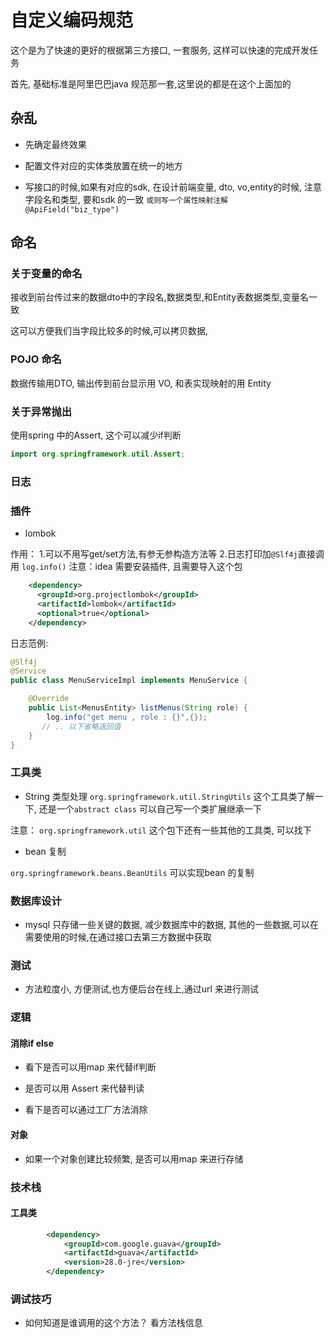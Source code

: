 # 自定义编码规范

这个是为了快速的更好的根据第三方接口, 一套服务, 这样可以快速的完成开发任务

首先, 基础标准是阿里巴巴java 规范那一套,这里说的都是在这个上面加的

## 杂乱

* 先确定最终效果

* 配置文件对应的实体类放置在统一的地方

* 写接口的时候,如果有对应的sdk, 在设计前端变量, dto, vo,entity的时候, 注意字段名和类型, 要和sdk 的一致 `或则写一个属性映射注解 @ApiField("biz_type")`



## 命名

### 关于变量的命名

接收到前台传过来的数据dto中的字段名,数据类型,和Entity表数据类型,变量名一致

这可以方便我们当字段比较多的时候,可以拷贝数据,

### POJO 命名

数据传输用DTO, 输出传到前台显示用 VO, 和表实现映射的用 Entity


### 关于异常抛出

使用spring 中的Assert, 这个可以减少if判断

```java
import org.springframework.util.Assert;
```

### 日志

### 插件

* lombok 

作用： 
     1.可以不用写get/set方法,有参无参构造方法等
     2.日志打印加`@Slf4j`直接调用 `log.info()`
     注意：idea 需要安装插件, 且需要导入这个包

```xml
    <dependency>
      <groupId>org.projectlombok</groupId>
      <artifactId>lombok</artifactId>
      <optional>true</optional>
    </dependency>
```

日志范例:

```java
@Slf4j
@Service
public class MenuServiceImpl implements MenuService {

    @Override
    public List<MenusEntity> listMenus(String role) {
        log.info("get menu , role : {}",{});
       // .. 以下省略返回值
    }
}
```

### 工具类

* String 类型处理
`org.springframework.util.StringUtils` 这个工具类了解一下, 还是一个`abstract class` 可以自己写一个类扩展继承一下

注意： `org.springframework.util` 这个包下还有一些其他的工具类, 可以找下

* bean 复制

`org.springframework.beans.BeanUtils` 可以实现bean 的复制

### 数据库设计

* mysql 只存储一些关键的数据, 减少数据库中的数据, 其他的一些数据,可以在需要使用的时候,在通过接口去第三方数据中获取

### 测试

* 方法粒度小, 方便测试,也方便后台在线上,通过url 来进行测试

### 逻辑

#### 消除if else

* 看下是否可以用map 来代替if判断

* 是否可以用 Assert 来代替判读

* 看下是否可以通过工厂方法消除

#### 对象

* 如果一个对象创建比较频繁, 是否可以用map 来进行存储


### 技术栈

#### 工具类

```xml
        <dependency>
            <groupId>com.google.guava</groupId>
            <artifactId>guava</artifactId>
            <version>28.0-jre</version>
        </dependency>
```

### 调试技巧

* 如何知道是谁调用的这个方法？ 看方法栈信息

